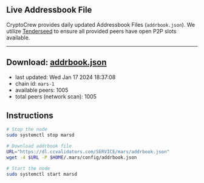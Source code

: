 ## Live Addressbook File

CryptoCrew provides daily updated Addressbook Files (`addrbook.json`). We utilize [Tenderseed](https://github.com/binaryholdings/tenderseed) to ensure all provided peers have open P2P slots available.

---
**Download: [addrbook.json](https://dl.ccvalidators.com/SERVICE/mars/addrbook.json)**
---

- last updated: Wed Jan 17 2024 18:37:08
- chain id: `mars-1`
- available peers: 1005
- total peers (network scan): 1005

## Instructions
```sh
# Stop the node
sudo systemctl stop marsd

# Download addrbook file
URL="https://dl.ccvalidators.com/SERVICE/mars/addrbook.json"
wget -4 $URL -P $HOME/.mars/config/addrbook.json

# Start the node
sudo systemctl start marsd
```
